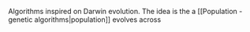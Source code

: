 Algorithms inspired on Darwin evolution. The idea is the a [[Population - genetic algorithms|population]] evolves across 